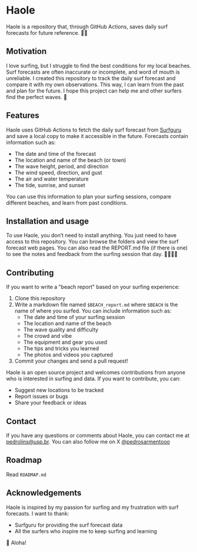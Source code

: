 # Haole

Haole is a repository that, through GitHub Actions, saves daily surf forecasts for future reference. 🏄‍♂️

## Motivation

I love surfing, but I struggle to find the best conditions for my local beaches. Surf forecasts are often inaccurate or incomplete, and word of mouth is unreliable. I created this repository to track the daily surf forecast and compare it with my own observations. This way, I can learn from the past and plan for the future. I hope this project can help me and other surfers find the perfect waves. 🌊

## Features

Haole uses GitHub Actions to fetch the daily surf forecast from [Surfguru](https://surfguru.com.br) and save a local copy to make it accessible in the future. Forecasts contain information such as:

- The date and time of the forecast
- The location and name of the beach (or town)
- The wave height, period, and direction
- The wind speed, direction, and gust
- The air and water temperature
- The tide, sunrise, and sunset

You can use this information to plan your surfing sessions, compare different beaches, and learn from past conditions.

## Installation and usage

To use Haole, you don’t need to install anything. You just need to have access to this repository. You can browse the folders and view the surf forecast web pages. You can also read the REPORT.md file (if there is one) to see the notes and feedback from the surfing session that day. 🏄‍♂️🌊📝


## Contributing 

If you want to write a "beach report" based on your surfing experience:

1. Clone this repository
2. Write a markdown file named `$BEACH_report.md` where `$BEACH` is the name of where you surfed. You can include information such as:
    - The date and time of your surfing session
    - The location and name of the beach
    - The wave quality and difficulty
    - The crowd and vibe
    - The equipment and gear you used
    - The tips and tricks you learned
    - The photos and videos you captured
3. Commit your changes and send a pull request!

Haole is an open source project and welcomes contributions from anyone who is interested in surfing and data. If you want to contribute, you can:

- Suggest new locations to be tracked
- Report issues or bugs
- Share your feedback or ideas

## Contact

If you have any questions or comments about Haole, you can contact me at pedrolins@usp.br. You can also follow me on X [@pedrosarmentooo](https://twitter.com/pedrosarmentooo)

## Roadmap
Read `ROADMAP.md`

## Acknowledgements

Haole is inspired by my passion for surfing and my frustration with surf forecasts. I want to thank:

- Surfguru for providing the surf forecast data
- All the surfers who inspire me to keep surfing and learning

🤙 Aloha!
